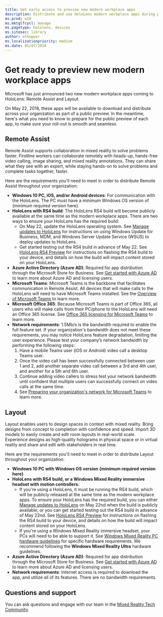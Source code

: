 ```yaml
---
title: Get early access to preview new modern workplace apps
description: Distribute and use HoloLens modern workplace apps during public preview
ms.prod: w10
ms.mktglfcycl: manage
ms.pagetype: hololens, devices
ms.sitesec: library
author: alhopper
ms.localizationpriority: medium
ms.date: 05/07/2018
---
```

# Get ready to preview new modern workplace apps

Microsoft has just announced two new modern workplace apps coming to HoloLens: Remote Assist and Layout.

On May 22, 2018, these apps will be available to download and distribute across your organization as part of a public preview. In the meantime, here's what you need to know to prepare for the public preview of each app, to make sure your roll-out is smooth and seamless.

## Remote Assist

Remote Assist supports collaboration in mixed reality to solve problems faster. Firstline workers can collaborate remotely with heads-up, hands-free video calling, image sharing, and mixed reality annotations. They can share what they see with an expert, while staying hands-on to solve problems and complete tasks together, faster.

Here are the requirements you'll need to meet in order to distribute Remote Assist throughout your organization:

* **Windows 10 PC, iOS, and/or Android devices**: For communication with the HoloLens. The PC must have a minimum Windows OS version of {minimum required version here}.
* **HoloLens with RS4 build**: The HoloLens RS4 build will become publicly available at the same time as the modern workplace apps. There are two ways to ensure your HoloLens has the required build:
  * On May 22, update the HoloLens operating system. See [Manage updates to HoloLens](https://docs.microsoft.com/en-us/HoloLens/hololens-updates) for instructions on using Windows Update for Business, MDM, and Windows Server Update Service (WSUS) to deploy updates to HoloLens.
  * Get started testing out the RS4 build in advance of May 22. See [HoloLens RS4 Preview](https://docs.microsoft.com/en-us/windows/mixed-reality/hololens-rs4-preview) for instructions on flashing the RS4 build to your device, and details on how the build will impact content stored on your HoloLens.
* **Azure Active Directory (Azure AD)**: Required for app distribution through the Microsoft Store for Business. See [Get started with Azure AD](https://docs.microsoft.com/en-us/azure/active-directory/get-started-azure-ad) to learn more about Azure AD and licensing users.
* **Microsoft Teams**: Microsoft Teams is the backbone that facilitates communication in Remote Assist. All devices that will make calls to the HoloLens will need to have Microsoft Teams installed. See the [Overview of Microsoft Teams](https://docs.microsoft.com/en-us/MicrosoftTeams/teams-overview) to learn more.
* **Microsoft Office 365**: Because Microsoft Teams is part of Office 365, all users who will make calls from their PC/phone to the HoloLens will need an Office 365 license. See [Office 365 licensing for Microsoft Teams](https://docs.microsoft.com/en-us/MicrosoftTeams/office-365-licensing) to learn more.
* **Network requirements**: 1.5Mb/s is the bandwidth required to enable the full feature set. If your organization's bandwidth does not meet these requirements, you may notice HoloLens feature degradation, limiting the user experience. Please test your company’s network bandwidth by performing the following steps:
   1. Have a mobile Teams user (iOS or Android) video call a desktop Teams user.
   2. Once the video call has been successfully connected between user 1 and 2, add another separate video call between a 3rd and 4th user, and another for a 5th and 6th user.
   3. Continue adding video callers to stress test your network bandwidth until confident that multiple users can successfully connect on video calls at the same time.
   4. See [Preparing your organization's network for Microsoft Teams](https://docs.microsoft.com/en-us/MicrosoftTeams/prepare-network) to learn more.

## Layout

Layout enables users to design spaces in context with mixed reality. Bring designs from concept to completion with confidence and speed. Import 3D models to easily create and edit room layouts in real-world scale. Experience designs as high-quality holograms in physical space or in virtual reality and share and edit with stakeholders in real time.

Here are the requirements you'll need to meet in order to distribute Layout throughout your organization:

* **Windows 10 PC with Windows OS version {minimum required version here}**
* **HoloLens with RS4 build, or a Windows Mixed Reality immersive headset with motion controllers**:
  * If you're using a HoloLens, it must be running the RS4 build, which will be publicly released at the same time as the modern workplace apps. To ensure your HoloLens has the required build, you can either [Manage updates to HoloLens](https://docs.microsoft.com/en-us/HoloLens/hololens-updates) on May 22nd when the build is publicly available, or you can get started testing out the RS4 build in advance of May 22nd. See [HoloLens RS4 Preview](https://docs.microsoft.com/en-us/windows/mixed-reality/hololens-rs4-preview) for instructions on flashing the RS4 build to your device, and details on how the build will impact content stored on your HoloLens.
  * If you're using a Windows Mixed Reality immersive headset, your PCs will need to be able to support it. See [Windows Mixed Reality PC hardware guidelines](https://support.microsoft.com/en-us/help/4039260/windows-10-mixed-reality-pc-hardware-guidelines) for specific hardware requirements. We recommend following the **Windows Mixed Reality Ultra** hardware guidelines.
* **Azure Active Directory (Azure AD)**: Required for app distribution through the Microsoft Store for Business. See [Get started with Azure AD](https://docs.microsoft.com/en-us/azure/active-directory/get-started-azure-ad) to learn more about Azure AD and licensing users.
* **Network requirements**: Internet access is required to download the app, and utilize all of its features. There are no bandwidth requirements.

## Questions and support

You can ask questions and engage with our team in the [Mixed Reality Tech Community](https://techcommunity.microsoft.com/t5/Mixed-Reality/ct-p/MixedReality).